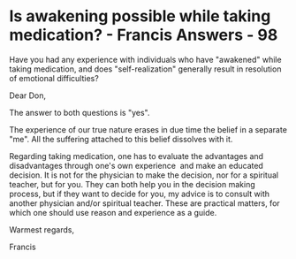 # Is awakening possible while taking medication? - Francis Answers - 98

Have you had any experience with individuals who have "awakened" while taking medication, and does "self-realization" generally result in resolution of emotional difficulties?

Dear Don,

The answer to both questions is "yes".

The experience of our true nature erases in due time the belief in a separate "me". All the suffering attached to this belief dissolves with it.

Regarding taking medication, one has to evaluate the advantages and disadvantages through one's own experience  and make an educated decision. It is not for the physician to make the decision, nor for a spiritual teacher, but for you. They can both help you in the decision making process, but if they want to decide for you, my advice is to consult with another physician and/or spiritual teacher. These are practical matters, for which one should use reason and experience as a guide.

Warmest regards,

Francis

